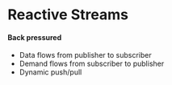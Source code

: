 # Reactive Streams
#### Back pressured

- Data flows from publisher to subscriber
- Demand flows from subscriber to publisher
- Dynamic push/pull
